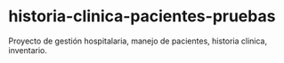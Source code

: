 # historia-clinica-pacientes-pruebas
Proyecto de gestión hospitalaria, manejo de pacientes, historia clinica, inventario.
